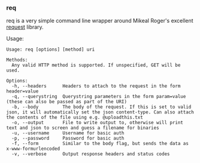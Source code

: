 ### req

req is a very simple command line wrapper around Mikeal Roger's excellent [request](https://github.com/mikeal/request) library.


Usage:

    Usage: req [options] [method] uri

    Methods:
      Any valid HTTP method is supported. If unspecified, GET will be used.

    Options:
      -h, --headers      Headers to attach to the request in the form header=value                                                                                                                  
      -q, --querystring  Querystring parameters in the form param=value (these can also be passed as part of the URI)                                                                               
      -b, --body         The body of the request. If this is set to valid json, it will automatically set the json content-type. Can also attach the contents of the file using e.g. @uploadthis.txt
      -o, --output       File to write output to, otherwise will print text and json to screen and guess a filename for binaries                                                                    
      -u, --username     Username for basic auth                                                                                                                                                    
      -p, --password     Password for basic auth                                                                                                                                                    
      -f, --form         Similar to the body flag, but sends the data as x-www-formurlencoded                                                                                                       
      -v, --verbose      Output response headers and status codes   
